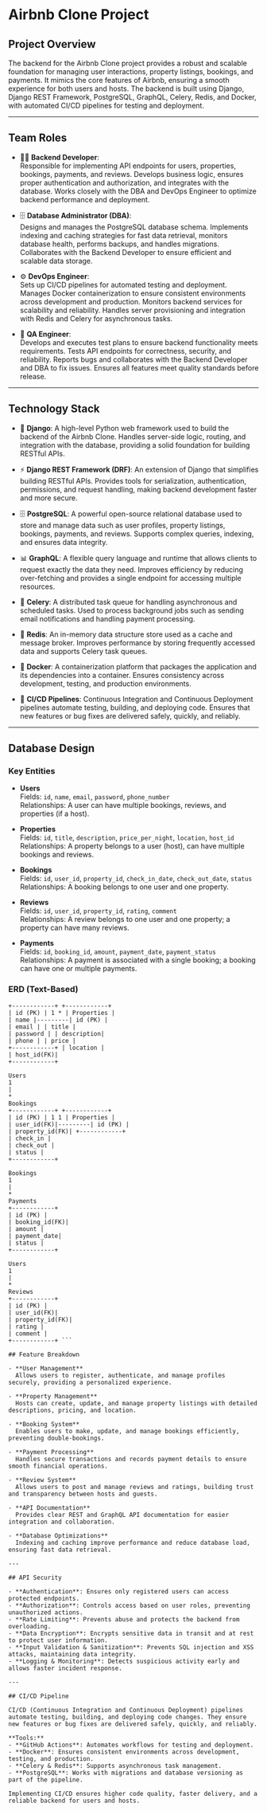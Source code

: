 # Airbnb Clone Project

## Project Overview
The backend for the Airbnb Clone project provides a robust and scalable foundation for managing user interactions, property listings, bookings, and payments. It mimics the core features of Airbnb, ensuring a smooth experience for both users and hosts. The backend is built using Django, Django REST Framework, PostgreSQL, GraphQL, Celery, Redis, and Docker, with automated CI/CD pipelines for testing and deployment.

---

## Team Roles

- 👨‍💻 **Backend Developer**:  
  Responsible for implementing API endpoints for users, properties, bookings, payments, and reviews. Develops business logic, ensures proper authentication and authorization, and integrates with the database. Works closely with the DBA and DevOps Engineer to optimize backend performance and deployment.  

- 🗄️ **Database Administrator (DBA)**:  
  Designs and manages the PostgreSQL database schema. Implements indexing and caching strategies for fast data retrieval, monitors database health, performs backups, and handles migrations. Collaborates with the Backend Developer to ensure efficient and scalable data storage.  

- ⚙️ **DevOps Engineer**:  
  Sets up CI/CD pipelines for automated testing and deployment. Manages Docker containerization to ensure consistent environments across development and production. Monitors backend services for scalability and reliability. Handles server provisioning and integration with Redis and Celery for asynchronous tasks.  

- 🧪 **QA Engineer**:  
  Develops and executes test plans to ensure backend functionality meets requirements. Tests API endpoints for correctness, security, and reliability. Reports bugs and collaborates with the Backend Developer and DBA to fix issues. Ensures all features meet quality standards before release.  

---

## Technology Stack

- 🐍 **Django**: A high-level Python web framework used to build the backend of the Airbnb Clone. Handles server-side logic, routing, and integration with the database, providing a solid foundation for building RESTful APIs.  

- ⚡ **Django REST Framework (DRF)**: An extension of Django that simplifies building RESTful APIs. Provides tools for serialization, authentication, permissions, and request handling, making backend development faster and more secure.  

- 🗄️ **PostgreSQL**: A powerful open-source relational database used to store and manage data such as user profiles, property listings, bookings, payments, and reviews. Supports complex queries, indexing, and ensures data integrity.  

- 📊 **GraphQL**: A flexible query language and runtime that allows clients to request exactly the data they need. Improves efficiency by reducing over-fetching and provides a single endpoint for accessing multiple resources.  

- 📝 **Celery**: A distributed task queue for handling asynchronous and scheduled tasks. Used to process background jobs such as sending email notifications and handling payment processing.  

- 🧩 **Redis**: An in-memory data structure store used as a cache and message broker. Improves performance by storing frequently accessed data and supports Celery task queues.  

- 🐳 **Docker**: A containerization platform that packages the application and its dependencies into a container. Ensures consistency across development, testing, and production environments.  

- 🔄 **CI/CD Pipelines**: Continuous Integration and Continuous Deployment pipelines automate testing, building, and deploying code. Ensures that new features or bug fixes are delivered safely, quickly, and reliably.  

---

## Database Design

### Key Entities

- **Users**  
  Fields: `id`, `name`, `email`, `password`, `phone_number`  
  Relationships: A user can have multiple bookings, reviews, and properties (if a host).  

- **Properties**  
  Fields: `id`, `title`, `description`, `price_per_night`, `location`, `host_id`  
  Relationships: A property belongs to a user (host), can have multiple bookings and reviews.  

- **Bookings**  
  Fields: `id`, `user_id`, `property_id`, `check_in_date`, `check_out_date`, `status`  
  Relationships: A booking belongs to one user and one property.  

- **Reviews**  
  Fields: `id`, `user_id`, `property_id`, `rating`, `comment`  
  Relationships: A review belongs to one user and one property; a property can have many reviews.  

- **Payments**  
  Fields: `id`, `booking_id`, `amount`, `payment_date`, `payment_status`  
  Relationships: A payment is associated with a single booking; a booking can have one or multiple payments.  

### ERD (Text-Based)
``` Users
+------------+ +------------+
| id (PK) | 1 * | Properties |
| name |---------| id (PK) |
| email | | title |
| password | | description|
| phone | | price |
+------------+ | location |
| host_id(FK)|
+------------+

Users
1
|
*
Bookings
+------------+ +------------+
| id (PK) | 1 1 | Properties |
| user_id(FK)|---------| id (PK) |
| property_id(FK)| +------------+
| check_in |
| check_out |
| status |
+------------+

Bookings
1
|
*
Payments
+------------+
| id (PK) |
| booking_id(FK)|
| amount |
| payment_date|
| status |
+------------+

Users
1
|
*
Reviews
+------------+
| id (PK) |
| user_id(FK)|
| property_id(FK)|
| rating |
| comment |
+------------+ ```

## Feature Breakdown

- **User Management**  
  Allows users to register, authenticate, and manage profiles securely, providing a personalized experience.  

- **Property Management**  
  Hosts can create, update, and manage property listings with detailed descriptions, pricing, and location.  

- **Booking System**  
  Enables users to make, update, and manage bookings efficiently, preventing double-bookings.  

- **Payment Processing**  
  Handles secure transactions and records payment details to ensure smooth financial operations.  

- **Review System**  
  Allows users to post and manage reviews and ratings, building trust and transparency between hosts and guests.  

- **API Documentation**  
  Provides clear REST and GraphQL API documentation for easier integration and collaboration.  

- **Database Optimizations**  
  Indexing and caching improve performance and reduce database load, ensuring fast data retrieval.  

---

## API Security

- **Authentication**: Ensures only registered users can access protected endpoints.  
- **Authorization**: Controls access based on user roles, preventing unauthorized actions.  
- **Rate Limiting**: Prevents abuse and protects the backend from overloading.  
- **Data Encryption**: Encrypts sensitive data in transit and at rest to protect user information.  
- **Input Validation & Sanitization**: Prevents SQL injection and XSS attacks, maintaining data integrity.  
- **Logging & Monitoring**: Detects suspicious activity early and allows faster incident response.  

---

## CI/CD Pipeline

CI/CD (Continuous Integration and Continuous Deployment) pipelines automate testing, building, and deploying code changes. They ensure new features or bug fixes are delivered safely, quickly, and reliably.  

**Tools:**  
- **GitHub Actions**: Automates workflows for testing and deployment.  
- **Docker**: Ensures consistent environments across development, testing, and production.  
- **Celery & Redis**: Supports asynchronous task management.  
- **PostgreSQL**: Works with migrations and database versioning as part of the pipeline.  

Implementing CI/CD ensures higher code quality, faster delivery, and a reliable backend for users and hosts.
